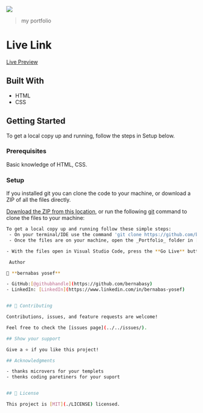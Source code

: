![](https://img.shields.io/badge/Microverse-blueviolet)

> my portfolio

 # Live Link
[Live Preview](https://bernabasy.github.io/Portfolio/)


## Built With
 
- HTML
- CSS

## Getting Started
To get a local copy up and running, follow the steps in Setup below.

### Prerequisites
Basic knowledge of HTML, CSS.

### Setup
If you installed git you can clone the code to your machine, or download a ZIP of all the files directly.

[Download the ZIP from this location](https://github.com/bernabasy/Portfolio/archive/refs/heads/main.zip), or run the following [git](https://git-scm.com/downloads) command to clone the files to your machine:

```bash
To get a local copy up and running follow these simple steps:
 - On your terminal/IDE use the command 'git clone https://github.com/bernabasy/poritipholio.git'
 - Once the files are on your machine, open the _Portfolio_ folder in [Visual Studio Code](https://code.visualstudio.com)

- With the files open in Visual Studio Code, press the **Go Live** button at the bottom of the window to launch the files with [Live Server](https://marketplace.visualstudio.com/items?itemName=ritwickdey.LiveServer).

 Author

👤 **bernabas yosef**

- GitHub:[@githubhandle](https://github.com/bernabasy)
- LinkedIn: [LinkedIn](https://www.linkedin.com/in/bernabas-yosef)


## 🤝 Contributing

Contributions, issues, and feature requests are welcome!

Feel free to check the [issues page](../../issues/).

## Show your support

Give a ⭐️ if you like this project!

## Acknowledgments

- thanks microvers for your templets
- thenks coding paretiners for your suport


## 📝 License

This project is [MIT](./LICENSE) licensed.

